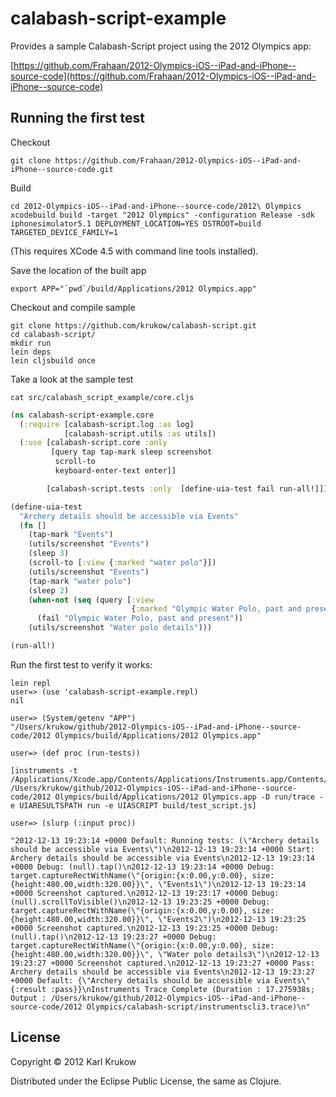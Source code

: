 # calabash-script-example

Provides a sample Calabash-Script project using the 2012 Olympics app:

[https://github.com/Frahaan/2012-Olympics-iOS--iPad-and-iPhone--source-code](https://github.com/Frahaan/2012-Olympics-iOS--iPad-and-iPhone--source-code)

## Running the first test
Checkout

    git clone https://github.com/Frahaan/2012-Olympics-iOS--iPad-and-iPhone--source-code.git


Build

    cd 2012-Olympics-iOS--iPad-and-iPhone--source-code/2012\ Olympics
    xcodebuild build -target "2012 Olympics" -configuration Release -sdk iphonesimulator5.1 DEPLOYMENT_LOCATION=YES DSTROOT=build TARGETED_DEVICE_FAMILY=1

(This requires XCode 4.5 with command line tools installed).

Save the location of the built app
	
	export APP="`pwd`/build/Applications/2012 Olympics.app"

Checkout and compile sample

    git clone https://github.com/krukow/calabash-script.git
    cd calabash-script/
    mkdir run    
    lein deps
    lein cljsbuild once

Take a look at the sample test

	cat src/calabash_script_example/core.cljs 

```clojure
(ns calabash-script-example.core
  (:require [calabash-script.log :as log]
            [calabash-script.utils :as utils])
  (:use [calabash-script.core :only
         [query tap tap-mark sleep screenshot
          scroll-to
          keyboard-enter-text enter]]

        [calabash-script.tests :only  [define-uia-test fail run-all!]]))

(define-uia-test
  "Archery details should be accessible via Events"
  (fn []
    (tap-mark "Events")
    (utils/screenshot "Events")
    (sleep 3)
    (scroll-to [:view {:marked "water polo"}])
    (utils/screenshot "Events")
    (tap-mark "water polo")
    (sleep 2)
    (when-not (seq (query [:view
                           {:marked "Olympic Water Polo, past and present"}]))
      (fail "Olympic Water Polo, past and present"))
    (utils/screenshot "Water polo details")))

(run-all!)	
```

Run the first test to verify it works:

	lein repl
	user=> (use 'calabash-script-example.repl)
	nil
	
	user=> (System/getenv "APP")	
	"/Users/krukow/github/2012-Olympics-iOS--iPad-and-iPhone--source-code/2012 Olympics/build/Applications/2012 Olympics.app"
	
	user=> (def proc (run-tests))

	[instruments -t /Applications/Xcode.app/Contents/Applications/Instruments.app/Contents/PlugIns/AutomationInstrument.bundle/Contents/Resources/Automation.tracetemplate /Users/krukow/github/2012-Olympics-iOS--iPad-and-iPhone--source-code/2012 Olympics/build/Applications/2012 Olympics.app -D run/trace -e UIARESULTSPATH run -e UIASCRIPT build/test_script.js]	 

	user=> (slurp (:input proc))

	"2012-12-13 19:23:14 +0000 Default: Running tests: (\"Archery details should be accessible via Events\")\n2012-12-13 19:23:14 +0000 Start: Archery details should be accessible via Events\n2012-12-13 19:23:14 +0000 Debug: (null).tap()\n2012-12-13 19:23:14 +0000 Debug: target.captureRectWithName(\"{origin:{x:0.00,y:0.00}, size:{height:480.00,width:320.00}}\", \"Events1\")\n2012-12-13 19:23:14 +0000 Screenshot captured.\n2012-12-13 19:23:17 +0000 Debug: (null).scrollToVisible()\n2012-12-13 19:23:25 +0000 Debug: target.captureRectWithName(\"{origin:{x:0.00,y:0.00}, size:{height:480.00,width:320.00}}\", \"Events2\")\n2012-12-13 19:23:25 +0000 Screenshot captured.\n2012-12-13 19:23:25 +0000 Debug: (null).tap()\n2012-12-13 19:23:27 +0000 Debug: target.captureRectWithName(\"{origin:{x:0.00,y:0.00}, size:{height:480.00,width:320.00}}\", \"Water polo details3\")\n2012-12-13 19:23:27 +0000 Screenshot captured.\n2012-12-13 19:23:27 +0000 Pass: Archery details should be accessible via Events\n2012-12-13 19:23:27 +0000 Default: {\"Archery details should be accessible via Events\" {:result :pass}}\nInstruments Trace Complete (Duration : 17.275938s; Output : /Users/krukow/github/2012-Olympics-iOS--iPad-and-iPhone--source-code/2012 Olympics/calabash-script/instrumentscli3.trace)\n"



## License

Copyright © 2012 Karl Krukow

Distributed under the Eclipse Public License, the same as Clojure.

